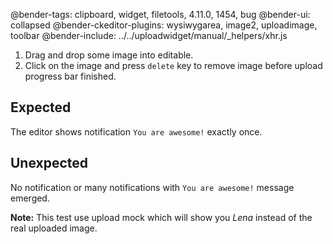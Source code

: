 @bender-tags: clipboard, widget, filetools, 4.11.0, 1454, bug
@bender-ui: collapsed
@bender-ckeditor-plugins: wysiwygarea, image2, uploadimage, toolbar
@bender-include: ../../uploadwidget/manual/_helpers/xhr.js

1. Drag and drop some image into editable.
2. Click on the image and press `delete` key to remove image before upload progress bar finished.

## Expected

The editor shows notification `You are awesome!` exactly once.

## Unexpected

No notification or many notifications with `You are awesome!` message emerged.

**Note:** This test use upload mock which will show you *Lena* instead of the real uploaded image.
